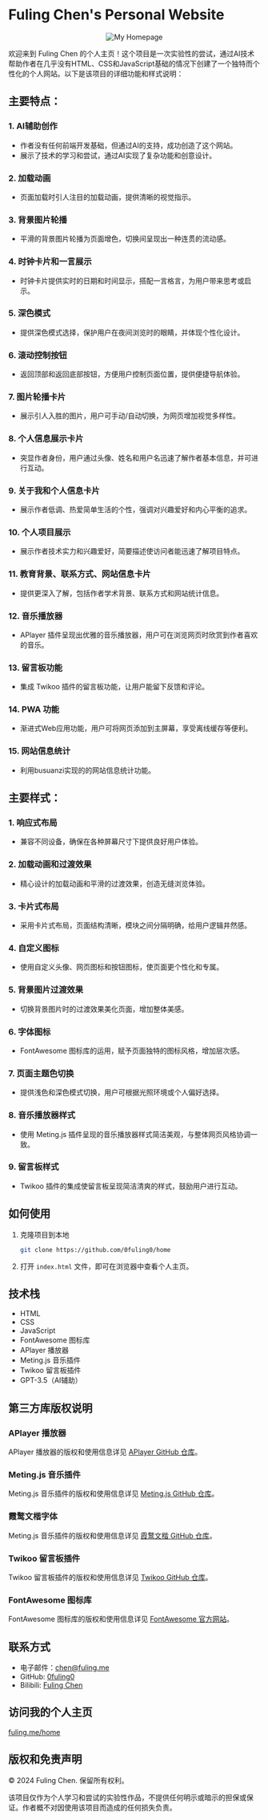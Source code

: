 # Fuling Chen's Personal Website


<p align="center"><img src="https://cdn.jsdelivr.net/gh/0fuling0/mysource@main/img/myhomepage.webp" alt="My Homepage"></p>


欢迎来到 Fuling Chen 的个人主页！这个项目是一次实验性的尝试，通过AI技术帮助作者在几乎没有HTML、CSS和JavaScript基础的情况下创建了一个独特而个性化的个人网站。以下是该项目的详细功能和样式说明：

## 主要特点：

### 1. AI辅助创作
   - 作者没有任何前端开发基础，但通过AI的支持，成功创造了这个网站。
   - 展示了技术的学习和尝试，通过AI实现了复杂功能和创意设计。

### 2. 加载动画
   - 页面加载时引人注目的加载动画，提供清晰的视觉指示。

### 3. 背景图片轮播
   - 平滑的背景图片轮播为页面增色，切换间呈现出一种连贯的流动感。

### 4. 时钟卡片和一言展示
   - 时钟卡片提供实时的日期和时间显示，搭配一言格言，为用户带来思考或启示。

### 5. 深色模式
   - 提供深色模式选择，保护用户在夜间浏览时的眼睛，并体现个性化设计。

### 6. 滚动控制按钮
   - 返回顶部和返回底部按钮，方便用户控制页面位置，提供便捷导航体验。

### 7. 图片轮播卡片
   - 展示引人入胜的图片，用户可手动/自动切换，为网页增加视觉多样性。

### 8. 个人信息展示卡片
   - 突显作者身份，用户通过头像、姓名和用户名迅速了解作者基本信息，并可进行互动。

### 9. 关于我和个人信息卡片
   - 展示作者低调、热爱简单生活的个性，强调对兴趣爱好和内心平衡的追求。

### 10. 个人项目展示
   - 展示作者技术实力和兴趣爱好，简要描述使访问者能迅速了解项目特点。

### 11. 教育背景、联系方式、网站信息卡片
   - 提供更深入了解，包括作者学术背景、联系方式和网站统计信息。

### 12. 音乐播放器
   - APlayer 插件呈现出优雅的音乐播放器，用户可在浏览网页时欣赏到作者喜欢的音乐。

### 13. 留言板功能
   - 集成 Twikoo 插件的留言板功能，让用户能留下反馈和评论。

### 14. PWA 功能
   - 渐进式Web应用功能，用户可将网页添加到主屏幕，享受离线缓存等便利。
	
### 15. 网站信息统计
   - 利用busuanzi实现的的网站信息统计功能。	

## 主要样式：

### 1. 响应式布局
   - 兼容不同设备，确保在各种屏幕尺寸下提供良好用户体验。

### 2. 加载动画和过渡效果
   - 精心设计的加载动画和平滑的过渡效果，创造无缝浏览体验。

### 3. 卡片式布局
   - 采用卡片式布局，页面结构清晰，模块之间分隔明确，给用户逻辑井然感。

### 4. 自定义图标
   - 使用自定义头像、网页图标和按钮图标，使页面更个性化和专属。

### 5. 背景图片过渡效果
   - 切换背景图片时的过渡效果美化页面，增加整体美感。

### 6. 字体图标
   - FontAwesome 图标库的运用，赋予页面独特的图标风格，增加层次感。

### 7. 页面主题色切换
   - 提供浅色和深色模式切换，用户可根据光照环境或个人偏好选择。

### 8. 音乐播放器样式
   - 使用 Meting.js 插件呈现的音乐播放器样式简洁美观，与整体网页风格协调一致。

### 9. 留言板样式
   - Twikoo 插件的集成使留言板呈现简洁清爽的样式，鼓励用户进行互动。

## 如何使用

1. 克隆项目到本地
   ```bash
   git clone https://github.com/0fuling0/home
   ```

2. 打开 `index.html` 文件，即可在浏览器中查看个人主页。

## 技术栈

- HTML
- CSS
- JavaScript
- FontAwesome 图标库
- APlayer 播放器
- Meting.js 音乐插件
- Twikoo 留言板插件
- GPT-3.5（AI辅助）

## 第三方库版权说明

### APlayer 播放器

APlayer 播放器的版权和使用信息详见 [APlayer GitHub 仓库](https://github.com/MoePlayer/APlayer)。

### Meting.js 音乐插件

Meting.js 音乐插件的版权和使用信息详见 [Meting.js GitHub 仓库](https://github.com/metowolf/MetingJS)。

### 霞鹜文楷字体

Meting.js 音乐插件的版权和使用信息详见 [霞鹜文楷 GitHub 仓库](https://github.com/lxgw/LxgwWenKai)。

### Twikoo 留言板插件

Twikoo 留言板插件的版权和使用信息详见 [Twikoo GitHub 仓库](https://github.com/imaegoo/twikoo)。

### FontAwesome 图标库

FontAwesome 图标库的版权和使用信息详见 [FontAwesome 官方网站](https://fontawesome.com/license)。



## 联系方式

- 电子邮件：[chen@fuling.me](mailto:chen@fuling.me)
- GitHub: [0fuling0](https://github.com/0fuling0)
- Bilibili: [Fuling Chen](https://space.bilibili.com/620545781)


## 访问我的个人主页

[fuling.me/home](https://fuling.me/home)


## 版权和免责声明

&copy; 2024 Fuling Chen. 保留所有权利。

该项目仅作为个人学习和尝试的实验性作品，不提供任何明示或暗示的担保或保证。作者概不对因使用该项目而造成的任何损失负责。




